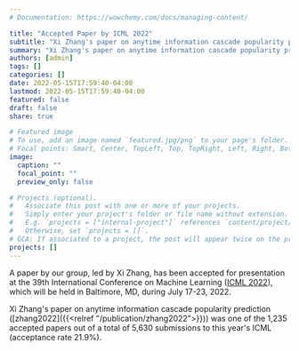```yaml
---
# Documentation: https://wowchemy.com/docs/managing-content/

title: "Accepted Paper by ICML 2022"
subtitle: "Xi Zhang's paper on anytime information cascade popularity prediction was accepted at ICML 2022."
summary: "Xi Zhang's paper on anytime information cascade popularity prediction was accepted at ICML 2022."
authors: [admin]
tags: []
categories: []
date: 2022-05-15T17:59:40-04:00
lastmod: 2022-05-15T17:59:40-04:00
featured: false
draft: false
share: true

# Featured image
# To use, add an image named `featured.jpg/png` to your page's folder.
# Focal points: Smart, Center, TopLeft, Top, TopRight, Left, Right, BottomLeft, Bottom, BottomRight.
image:
  caption: ""
  focal_point: ""
  preview_only: false

# Projects (optional).
#   Associate this post with one or more of your projects.
#   Simply enter your project's folder or file name without extension.
#   E.g. `projects = ["internal-project"]` references `content/project/deep-learning/index.md`.
#   Otherwise, set `projects = []`.
# GCA: If associated to a project, the post will appear twice on the project page.
projects: []
---
```


A paper by our group, led by Xi Zhang, has been accepted for presentation at the 39th International Conference on Machine Learning ([ICML 2022](https://icml.cc/Conferences/2022)), which will be held in Baltimore, MD, during July 17-23, 2022.

<!--more-->

Xi Zhang's paper on anytime information cascade popularity prediction ([zhang2022]({{<relref "/publication/zhang2022">}})) was one of the 1,235 accepted papers out of a total of 5,630 submissions to this year's ICML (acceptance rate 21.9%).
